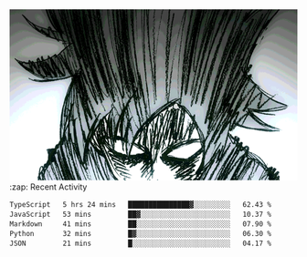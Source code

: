 <body>
<h1 align="center"></h1>
<br>
<div align="center">
<img width="auto" height="300" src="Img/mobFreakoutLonger.gif"/>
</div>
</div>
:zap: Recent Activity

<!--START_SECTION:waka-->

```txt
TypeScript   5 hrs 24 mins   ███████████████▓░░░░░░░░░   62.43 %
JavaScript   53 mins         ██▓░░░░░░░░░░░░░░░░░░░░░░   10.37 %
Markdown     41 mins         ██░░░░░░░░░░░░░░░░░░░░░░░   07.90 %
Python       32 mins         █▓░░░░░░░░░░░░░░░░░░░░░░░   06.30 %
JSON         21 mins         █░░░░░░░░░░░░░░░░░░░░░░░░   04.17 %
```

<!--END_SECTION:waka-->
